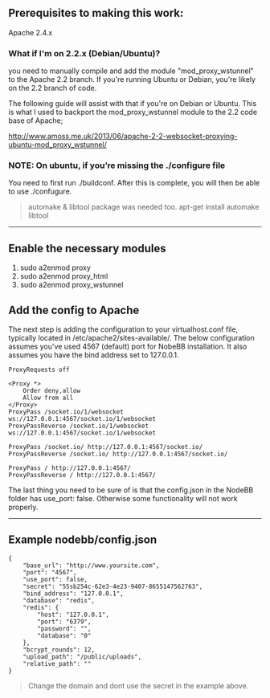 ## Prerequisites to making this work:
Apache 2.4.x

### What if I'm on 2.2.x (Debian/Ubuntu)?

you need to manually compile and add the module "mod_proxy_wstunnel" to the Apache 2.2 branch. If you're running Ubuntu or Debian, you're likely on the 2.2 branch of code.

The following guide will assist with that if you're on Debian or Ubuntu. This is what I used to backport the mod_proxy_wstunnel module to the 2.2 code base of Apache;

http://www.amoss.me.uk/2013/06/apache-2-2-websocket-proxying-ubuntu-mod_proxy_wstunnel/

### NOTE: On ubuntu, if you’re missing the ./configure file
You need to first run ./buildconf. After this is complete, you will then be able to use ./confugure.

>automake & libtool package was needed too.
>apt-get install automake libtool

****
## Enable the necessary modules

1. sudo a2enmod proxy
2. sudo a2enmod proxy_html
3. sudo a2enmod proxy_wstunnel

## Add the config to Apache

The next step is adding the configuration to your virtualhost.conf file, typically located in /etc/apache2/sites-available/. The below configuration assumes you've used 4567 (default) port for NobeBB installation. It also assumes you have the bind address set to 127.0.0.1.

    ProxyRequests off

    <Proxy *>
        Order deny,allow
        Allow from all
    </Proxy>
    ProxyPass /socket.io/1/websocket ws://127.0.0.1:4567/socket.io/1/websocket
    ProxyPassReverse /socket.io/1/websocket ws://127.0.0.1:4567/socket.io/1/websocket

    ProxyPass /socket.io/ http://127.0.0.1:4567/socket.io/
    ProxyPassReverse /socket.io/ http://127.0.0.1:4567/socket.io/

    ProxyPass / http://127.0.0.1:4567/
    ProxyPassReverse / http://127.0.0.1:4567/


The last thing you need to be sure of is that the config.json in the NodeBB folder has use_port: false. Otherwise some functionality will not work properly.

****
## Example nodebb/config.json

    {
        "base_url": "http://www.yoursite.com",
        "port": "4567",
        "use_port": false,
        "secret": "55sb254c-62e3-4e23-9407-8655147562763",
        "bind_address": "127.0.0.1",
        "database": "redis",
        "redis": {
            "host": "127.0.0.1",
            "port": "6379",
            "password": "",
            "database": "0"
        },
        "bcrypt_rounds": 12,
        "upload_path": "/public/uploads",
        "relative_path": ""
    }

>Change the domain and dont use the secret in the example above.
